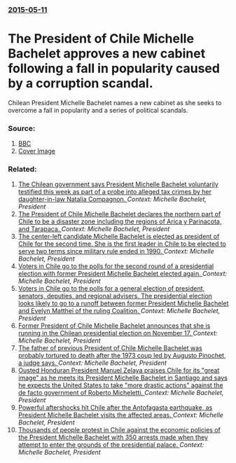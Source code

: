 ### [2015-05-11](/news/2015/05/11/index.md)

# The President of Chile Michelle Bachelet approves a new cabinet following a fall in popularity caused by a corruption scandal. 

Chilean President Michelle Bachelet names a new cabinet as she seeks to overcome a fall in popularity and a series of political scandals.


### Source:

1. [BBC](http://www.bbc.com/news/world-latin-america-32695913)
1. [Cover Image](http://ichef.bbci.co.uk/news/1024/media/images/82921000/jpg/_82921432_027160425.jpg)

### Related:

1. [The Chilean government says President Michelle Bachelet voluntarily testified this week as part of a probe into alleged tax crimes by her daughter-in-law Natalia Compagnon. ](/news/2016/05/28/the-chilean-government-says-president-michelle-bachelet-voluntarily-testified-this-week-as-part-of-a-probe-into-alleged-tax-crimes-by-her-da.md) _Context: Michelle Bachelet, President_
2. [The President of Chile Michelle Bachelet declares the northern part of Chile to be a disaster zone including the regions of Arica y Parinacota, and Tarapaca. ](/news/2014/04/2/the-president-of-chile-michelle-bachelet-declares-the-northern-part-of-chile-to-be-a-disaster-zone-including-the-regions-of-arica-y-parinaco.md) _Context: Michelle Bachelet, President_
3. [The center-left candidate Michelle Bachelet is elected as president of Chile for the second time. She is the first leader in Chile to be elected to serve two terms since military rule ended in 1990. ](/news/2013/12/16/the-center-left-candidate-michelle-bachelet-is-elected-as-president-of-chile-for-the-second-time-she-is-the-first-leader-in-chile-to-be-ele.md) _Context: Michelle Bachelet, President_
4. [Voters in Chile go to the polls for the second round of a presidential election with former President Michelle Bachelet elected again. ](/news/2013/12/15/voters-in-chile-go-to-the-polls-for-the-second-round-of-a-presidential-election-with-former-president-michelle-bachelet-elected-again.md) _Context: Michelle Bachelet, President_
5. [Voters in Chile go to the polls for a general election of president, senators, deputies, and regional advisers. The presidential election looks likely to go to a runoff between former President Michelle Bachelet and Evelyn Matthei of the ruling Coalition. ](/news/2013/11/17/voters-in-chile-go-to-the-polls-for-a-general-election-of-president-senators-deputies-and-regional-advisers-the-presidential-election-lo.md) _Context: Michelle Bachelet, President_
6. [Former President of Chile Michelle Bachelet announces that she is running in the Chilean presidential election on November 17. ](/news/2013/03/28/former-president-of-chile-michelle-bachelet-announces-that-she-is-running-in-the-chilean-presidential-election-on-november-17.md) _Context: Michelle Bachelet, President_
7. [The father of previous President of Chile Michelle Bachelet was probably tortured to death after the 1973 coup led by Augusto Pinochet, a judge says. ](/news/2012/06/21/the-father-of-previous-president-of-chile-michelle-bachelet-was-probably-tortured-to-death-after-the-1973-coup-led-by-augusto-pinochet-a-ju.md) _Context: Michelle Bachelet, President_
8. [ Ousted Honduran President Manuel Zelaya praises Chile for its "great image" as he meets its President Michelle Bachelet in Santiago and says he expects the United States to take "more drastic actions" against the de facto government of Roberto Micheletti. ](/news/2009/08/13/ousted-honduran-president-manuel-zelaya-praises-chile-for-its-agreat-imagea-as-he-meets-its-president-michelle-bachelet-in-santiago-and.md) _Context: Michelle Bachelet, President_
9. [ Powerful aftershocks hit Chile after the Antofagasta earthquake, as President Michelle Bachelet visits the affected areas. ](/news/2007/11/15/powerful-aftershocks-hit-chile-after-the-antofagasta-earthquake-as-president-michelle-bachelet-visits-the-affected-areas.md) _Context: Michelle Bachelet, President_
10. [ Thousands of people protest in Chile against the economic policies of the President Michelle Bachelet with 350 arrests made when they attempt to enter the grounds of the presidential palace. ](/news/2007/08/29/thousands-of-people-protest-in-chile-against-the-economic-policies-of-the-president-michelle-bachelet-with-350-arrests-made-when-they-attem.md) _Context: Michelle Bachelet, President_
